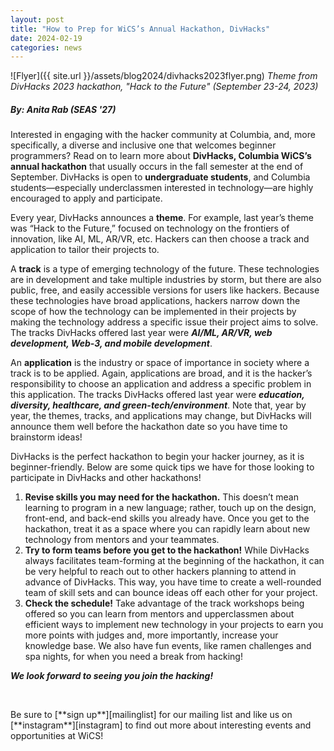 ```yaml
---
layout: post
title: "How to Prep for WiCS’s Annual Hackathon, DivHacks"
date: 2024-02-19
categories: news
---
```


![Flyer]({{ site.url }}/assets/blog2024/divhacks2023flyer.png)
*Theme from DivHacks 2023 hackathon, "Hack to the Future" (September 23-24, 2023)*
##### By: Anita Rab (SEAS '27)

Interested in engaging with the hacker community at Columbia, and, more specifically, a diverse and inclusive one that welcomes beginner programmers? Read on to learn more about **DivHacks, Columbia WiCS’s annual hackathon** that usually occurs in the fall semester at the end of September. DivHacks is open to **undergraduate students**, and Columbia students—especially underclassmen interested in technology—are highly encouraged to apply and participate.

Every year, DivHacks announces a **theme**. For example, last year’s theme was “Hack to the Future,” focused on technology on the frontiers of innovation, like AI, ML, AR/VR, etc. Hackers can then choose a track and application to tailor their projects to.

A **track** is a type of emerging technology of the future. These technologies are in development and take multiple industries by storm, but there are also public, free, and easily accessible versions for users like hackers. Because these technologies have broad applications, hackers narrow down the scope of how the technology can be implemented in their projects by making the technology address a specific issue their project aims to solve. The tracks DivHacks offered last year were ***AI/ML, AR/VR, web development, Web-3, and mobile development***.

An **application** is the industry or space of importance in society where a track is to be applied. Again, applications are broad, and it is the hacker’s responsibility to choose an application and address a specific problem in this application. The tracks DivHacks offered last year were ***education, diversity, healthcare, and green-tech/environment***. Note that, year by year, the themes, tracks, and applications may change, but DivHacks will announce them well before the hackathon date so you have time to brainstorm ideas!

DivHacks is the perfect hackathon to begin your hacker journey, as it is beginner-friendly. Below are some quick tips we have for those looking to participate in DivHacks and other hackathons!

1. **Revise skills you may need for the hackathon.** This doesn’t mean learning to program in a new language; rather, touch up on the design, front-end, and back-end skills you already have. Once you get to the hackathon, treat it as a space where you can rapidly learn about new technology from mentors and your teammates.
2. **Try to form teams before you get to the hackathon!** While DivHacks always facilitates team-forming at the beginning of the hackathon, it can be very helpful to reach out to other hackers planning to attend in advance of DivHacks. This way, you have time to create a well-rounded team of skill sets and can bounce ideas off each other for your project.
3. **Check the schedule!** Take advantage of the track workshops being offered so you can learn from mentors and upperclassmen about efficient ways to implement new technology in your projects to earn you more points with judges and, more importantly, increase your knowledge base. We also have fun events, like ramen challenges and spa nights, for when you need a break from hacking!

***We look forward to seeing you join the hacking!***

<p>&nbsp;</p>
Be sure to [**sign up**][mailinglist] for our mailing list and like us on [**instagram**][instagram] to find out more about interesting events and opportunities at WiCS! 

[mailinglist]: http://columbia.us9.list-manage.com/subscribe?u=4c6a1c710f8ab9cce10272368&id=593b5faa43
[instagram]:https://www.instagram.com/columbiawics/?utm_source=ig_web_button_share_sheet&igshid=OGQ5ZDc2ODk2ZA==